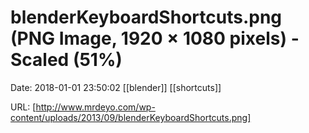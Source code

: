 # blenderKeyboardShortcuts.png (PNG Image, 1920 × 1080 pixels) - Scaled (51%)

Date: 2018-01-01 23:50:02
[[blender]] [[shortcuts]]

URL: [http://www.mrdeyo.com/wp-content/uploads/2013/09/blenderKeyboardShortcuts.png]
